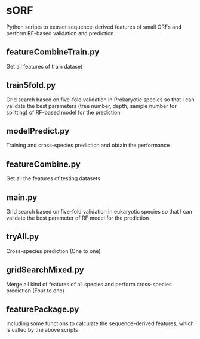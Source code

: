 # sORF
Python scripts to extract sequence-derived features of small ORFs and perform RF-based validation and prediction

## featureCombineTrain.py 
Get all features of train dataset

## train5fold.py
Grid search based on five-fold validation in Prokaryotic species so that I can validate the best parameters (tree number, depth, sample number for splitting) of RF-based model for the prediction

## modelPredict.py 
Training and cross-species prediction and obtain the performance

## featureCombine.py 
Get all the features of testing datasets

## main.py 
Grid search based on five-fold validation in eukaryotic species so that I can validate the best parameter of RF model for the prediction

## tryAll.py
Cross-species prediction (One to one)

## gridSearchMixed.py
Merge all kind of features of all species and perform cross-species prediction (Four to one)

## featurePackage.py
Including some functions to calculate the sequence-derived features, which is called by the above scripts
